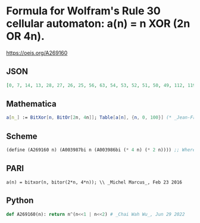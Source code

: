 # Formula for Wolfram's Rule 30 cellular automaton: a\(n\) \= n XOR \(2n OR 4n\)\.
https://oeis.org/A269160
## JSON
```JSON
[0, 7, 14, 13, 28, 27, 26, 25, 56, 63, 54, 53, 52, 51, 50, 49, 112, 119, 126, 125, 108, 107, 106, 105, 104, 111, 102, 101, 100, 99, 98, 97, 224, 231, 238, 237, 252, 251, 250, 249, 216, 223, 214, 213, 212, 211, 210, 209, 208, 215, 222, 221, 204, 203, 202, 201, 200, 207, 198, 197, 196, 195, 194, 193, 448, 455, 462]
```
## Mathematica
```Mathematica
a[n_] := BitXor[n, BitOr[2n, 4n]]; Table[a[n], {n, 0, 100}] (* _Jean-François Alcover_, Feb 23 2016 *)
```
## Scheme
```Scheme
(define (A269160 n) (A003987bi n (A003986bi (* 4 n) (* 2 n)))) ;; Where A003986bi and A003987bi are implementation of dyadic functions giving bitwise-OR (A003986) and bitwise-XOR (A003987) of their arguments.
```
## PARI
```PARI
a(n) = bitxor(n, bitor(2*n, 4*n)); \\ _Michel Marcus_, Feb 23 2016
```
## Python
```Python
def A269160(n): return n^(n<<1 | n<<2) # _Chai Wah Wu_, Jun 29 2022
```
